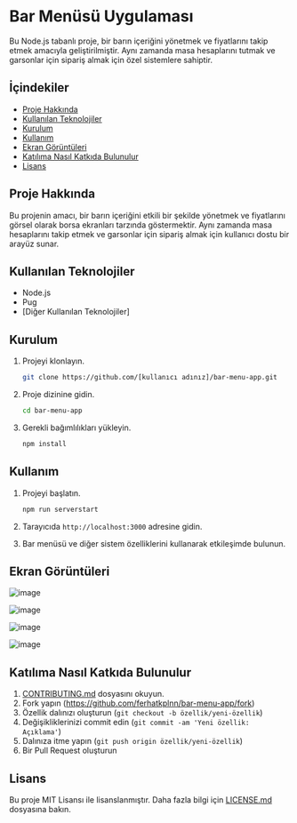 # Bar Menüsü Uygulaması

Bu Node.js tabanlı proje, bir barın içeriğini yönetmek ve fiyatlarını takip etmek amacıyla geliştirilmiştir. Aynı zamanda masa hesaplarını tutmak ve garsonlar için sipariş almak için özel sistemlere sahiptir.

## İçindekiler

- [Proje Hakkında](#proje-hakkında)
- [Kullanılan Teknolojiler](#kullanılan-teknolojiler)
- [Kurulum](#kurulum)
- [Kullanım](#kullanım)
- [Ekran Görüntüleri](#ekran-görüntüleri)
- [Katılıma Nasıl Katkıda Bulunulur](#katılıma-nasıl-katkıda-bulunulur)
- [Lisans](#lisans)

## Proje Hakkında

Bu projenin amacı, bir barın içeriğini etkili bir şekilde yönetmek ve fiyatlarını görsel olarak borsa ekranları tarzında göstermektir. Aynı zamanda masa hesaplarını takip etmek ve garsonlar için sipariş almak için kullanıcı dostu bir arayüz sunar.

## Kullanılan Teknolojiler

- Node.js
- Pug
- [Diğer Kullanılan Teknolojiler]

## Kurulum

1. Projeyi klonlayın.

   ```bash
   git clone https://github.com/[kullanıcı adınız]/bar-menu-app.git
   ```

2. Proje dizinine gidin.

   ```bash
   cd bar-menu-app
   ```

3. Gerekli bağımlılıkları yükleyin.
   ```bash
   npm install
   ```

## Kullanım

1. Projeyi başlatın.

   ```bash
   npm run serverstart
   ```

2. Tarayıcıda `http://localhost:3000` adresine gidin.

3. Bar menüsü ve diğer sistem özelliklerini kullanarak etkileşimde bulunun.

## Ekran Görüntüleri

![image](https://github.com/ferhatkplnn/bar-menu-uygulamasi/assets/29931637/5e36e88f-6eda-4914-8286-88d181a9018f)

![image](https://github.com/ferhatkplnn/bar-menu-uygulamasi/assets/29931637/d31630fc-6a4c-45e8-a244-0c04df690b0e)

![image](https://github.com/ferhatkplnn/bar-menu-uygulamasi/assets/29931637/e2c9dbc7-9057-4d96-b6c2-a59357495d24)

![image](https://github.com/ferhatkplnn/bar-menu-uygulamasi/assets/29931637/cc534d9e-382d-484a-a022-c229c276ab1a)

## Katılıma Nasıl Katkıda Bulunulur

1. [CONTRIBUTING.md](CONTRIBUTING.md) dosyasını okuyun.
2. Fork yapın (https://github.com/ferhatkplnn/bar-menu-app/fork)
3. Özellik dalınızı oluşturun (`git checkout -b özellik/yeni-özellik`)
4. Değişikliklerinizi commit edin (`git commit -am 'Yeni özellik: Açıklama'`)
5. Dalınıza itme yapın (`git push origin özellik/yeni-özellik`)
6. Bir Pull Request oluşturun

## Lisans

Bu proje MIT Lisansı ile lisanslanmıştır. Daha fazla bilgi için [LICENSE.md](LICENSE.md) dosyasına bakın.
